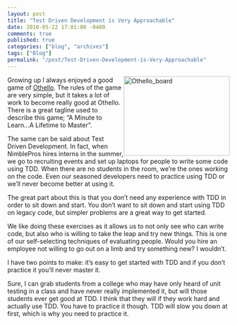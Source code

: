 ```yaml
---
layout: post
title: "Test Driven Development is Very Approachable"
date: 2010-05-22 17:01:00 -0400
comments: true
published: true
categories: ["blog", "archives"]
tags: ["Blog"]
permalink: "/post/Test-Driven-Development-is-Very-Approachable"
---
```

<!-- more -->

<p><img style="border-bottom: 0px; border-left: 0px; display: inline; margin-left: 0px; border-top: 0px; margin-right: 0px; border-right: 0px" title="Othello_board" src="http://brendan.enrick.com/files/media/image/WindowsLiveWriter/TestDrivenDevelopmentisVeryApproachable_EF57/Othello_board_3.jpg" border="0" alt="Othello_board" width="240" height="180" align="right" /> Growing up I always enjoyed a good game of <a href="http://en.wikipedia.org/wiki/Reversi" target="_blank">Othello</a>. The rules of the game are very simple, but it takes a lot of work to become really good at Othello. There is a great tagline used to describe this game; &ldquo;A Minute to Learn...A Lifetime to Master&rdquo;.</p>
<p>The same can be said about Test Driven Development. In fact, when NimblePros hires interns in the summer, we go to recruiting events and set up laptops for people to write some code using TDD. When there are no students in the room, we&rsquo;re the ones working on the code. Even our seasoned developers need to practice using TDD or we&rsquo;ll never become better at using it.</p>
<p>The great part about this is that you don&rsquo;t need any experience with TDD in order to sit down and start. You don&rsquo;t want to sit down and start using TDD on legacy code, but simpler problems are a great way to get started.</p>
<p>We like doing these exercises as it allows us to not only see who can write code, but also who is willing to take the leap and try new things. This is one of our self-selecting techniques of evaluating people. Would you hire an employee not willing to go out on a limb and try something new? I wouldn&rsquo;t.</p>
<p>I have two points to make: it&rsquo;s easy to get started with TDD and if you don&rsquo;t practice it you&rsquo;ll never master it.</p>
<p>Sure, I can grab students from a college who may have only heard of unit testing in a class and have never really implemented it, but will those students ever get good at TDD. I think that they will if they work hard and actually use TDD. You have to practice it though. TDD will slow you down at first, which is why you need to practice it.</p>
